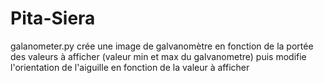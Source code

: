 # Pita-Siera

galanometer.py crée une image de galvanomètre en fonction de la portée des valeurs à afficher (valeur min et max du galvanometre) puis modifie l'orientation de l'aiguille en fonction de la valeur à afficher
